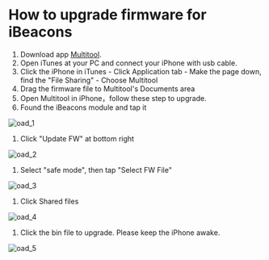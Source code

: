 # How to upgrade firmware for iBeacons

1. Download app [Multitool](https://itunes.apple.com/app/id580494818?mt=8).
1. Open iTunes at your PC and connect your iPhone with usb cable.
1. Click the iPhone in iTunes - Click Application tab - Make the page down, find the "File Sharing" - Choose Multitool
1. Drag the firmware file to Multitool's Documents area
1. Open Multitool in iPhone，follow these step to upgrade.
1. Found the iBeacons module and tap it

 ![oad_1](http://img.viewc.com/oad/oad_9.png)

1. Click "Update FW" at bottom right

 ![oad_2](http://img.viewc.com/oad/oad_10.png)

1. Select "safe mode", then tap "Select FW File"

 ![oad_3](http://img.viewc.com/oad/oad_11.png)

1. Click Shared files

 ![oad_4](http://img.viewc.com/oad/oad_12.png)

1. Click the bin file to upgrade. Please keep the iPhone awake.

 ![oad_5](http://img.viewc.com/oad/oad_13.png)


